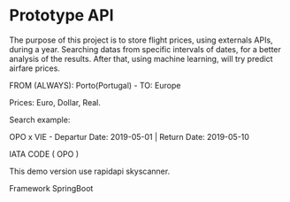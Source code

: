 # Prototype API

The purpose of this project is to store flight prices, using externals APIs, during a year. Searching datas from specific intervals of dates, for a better analysis of the results. After that, using machine learning, will try predict airfare prices.


FROM (ALWAYS): 
Porto(Portugal) - 
TO: 
Europe

Prices: Euro, Dollar, Real.

Search example:

OPO x VIE - Departur Date: 2019-05-01 | Return Date: 2019-05-10

IATA CODE ( OPO )

This demo version use rapidapi skyscanner.

Framework SpringBoot
